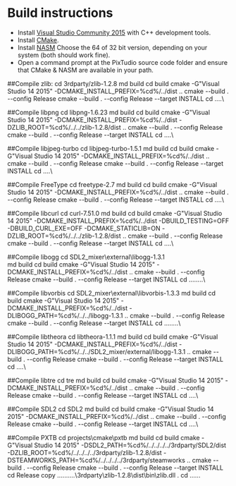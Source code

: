 # Build instructions

* Install [Visual Studio Community 2015](https://www.visualstudio.com/en/vs/community/) with C++ development tools.
* Install [CMake](https://cmake.org/).
* Install [NASM](http://www.nasm.us/) Choose the 64 of 32 bit version, depending on your system (both should work fine).
* Open a command prompt at the PixTudio source code folder and ensure that CMake & NASM are available in your path.

##Compile zlib:
    cd 3rdparty/zlib-1.2.8
    md build
    cd build
    cmake -G"Visual Studio 14 2015" -DCMAKE_INSTALL_PREFIX=%cd%/../dist ..
    cmake --build . --config Release
    cmake --build . --config Release --target INSTALL
    cd ..\..\

##Compile libpng
    cd libpng-1.6.23
    md build
    cd build
    cmake -G"Visual Studio 14 2015" -DCMAKE_INSTALL_PREFIX=%cd%/../dist -DZLIB_ROOT=%cd%/../../zlib-1.2.8/dist ..
    cmake --build . --config Release
    cmake --build . --config Release --target INSTALL
    cd ..\..\

##Compile libjpeg-turbo
    cd libjpeg-turbo-1.5.1
    md build
    cd build
    cmake -G"Visual Studio 14 2015" -DCMAKE_INSTALL_PREFIX=%cd%/../dist ..
    cmake --build . --config Release
    cmake --build . --config Release --target INSTALL
    cd ..\..\

##Compile FreeType
    cd freetype-2.7
    md build
    cd build
    cmake -G"Visual Studio 14 2015" -DCMAKE_INSTALL_PREFIX=%cd%/../dist ..
    cmake --build . --config Release
    cmake --build . --config Release --target INSTALL
    cd ..\..\

##Compile libcurl
    cd curl-7.51.0
    md build
    cd build
    cmake -G"Visual Studio 14 2015" -DCMAKE_INSTALL_PREFIX=%cd%/../dist -DBUILD_TESTING=OFF -DBUILD_CURL_EXE=OFF -DCMAKE_STATICLIB=ON -DZLIB_ROOT=%cd%/../../zlib-1.2.8/dist ..
    cmake --build . --config Release
    cmake --build . --config Release --target INSTALL
    cd ..\..\

##Compile libogg
    cd SDL2_mixer\external\libogg-1.3.1\
    md build
    cd build
    cmake -G"Visual Studio 14 2015" -DCMAKE_INSTALL_PREFIX=%cd%/../dist ..
    cmake --build . --config Release
    cmake --build . --config Release --target INSTALL
    cd ..\..\..\..\

##Compile libvorbis
    cd SDL2_mixer\external\libvorbis-1.3.3
    md build
    cd build
    cmake -G"Visual Studio 14 2015" -DCMAKE_INSTALL_PREFIX=%cd%/../dist -DLIBOGG_PATH=%cd%/../../libogg-1.3.1 ..
    cmake --build . --config Release
    cmake --build . --config Release --target INSTALL
    cd ..\..\..\..\

##Compile libtheora
    cd libtheora-1.1.1
    md build
    cd build
    cmake -G"Visual Studio 14 2015" -DCMAKE_INSTALL_PREFIX=%cd%/../dist -DLIBOGG_PATH=%cd%/../../SDL2_mixer/external/libogg-1.3.1 ..
    cmake --build . --config Release
    cmake --build . --config Release --target INSTALL
    cd ..\..\

##Compile libtre
    cd tre
    md build
    cd build
    cmake -G"Visual Studio 14 2015" -DCMAKE_INSTALL_PREFIX=%cd%/../dist ..
    cmake --build . --config Release
    cmake --build . --config Release --target INSTALL
    cd ..\..\

##Compile SDL2
    cd SDL2
    md build
    cd build
    cmake -G"Visual Studio 14 2015" -DCMAKE_INSTALL_PREFIX=%cd%/../dist ..
    cmake --build . --config Release
    cmake --build . --config Release --target INSTALL
    cd ..\..\

##Compile PXTB
    cd projects\cmake\pxtb
    md build
    cd build
    cmake -G"Visual Studio 14 2015" -DSDL2_PATH=%cd%/../../../../3rdparty/SDL2/dist -DZLIB_ROOT=%cd%/../../../../3rdparty/zlib-1.2.8/dist -DSTEAMWORKS_PATH=%cd%/../../../../3rdparty/steamworks ..
    cmake --build . --config Release
    cmake --build . --config Release --target INSTALL
    cd Release
    copy ..\..\..\..\..\3rdparty\zlib-1.2.8\dist\bin\zlib.dll .
    cd ..\..\..
